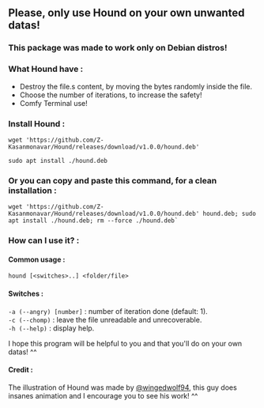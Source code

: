## Please, only use Hound on your own unwanted datas!  
### This package was made to work only on Debian distros!  
### What Hound have :
* Destroy the file.s content, by moving the bytes randomly inside the file.
* Choose the number of iterations, to increase the safety!
* Comfy Terminal use!

### Install Hound :
```
wget 'https://github.com/Z-Kasanmonavar/Hound/releases/download/v1.0.0/hound.deb'
```
```
sudo apt install ./hound.deb
```

### Or you can copy and paste this command, for a clean installation :  

```
wget 'https://github.com/Z-Kasanmonavar/Hound/releases/download/v1.0.0/hound.deb' hound.deb; sudo apt install ./hound.deb; rm --force ./hound.deb`
```

### How can I use it? :

#### Common usage :   
`hound [<switches>..] <folder/file>`   

#### Switches :  
`-a (--angry) [number]` : number of iteration done (default: 1).  
`-c (--chomp)` : leave the file unreadable and unrecoverable.  
`-h (--help)` : display help.  

I hope this program will be helpful to you and that you'll do on your own datas! ^^
#### Credit :
The illustration of Hound was made by [@wingedwolf94](https://www.youtube.com/@wingedwolf94), this guy does insanes animation and I encourage you to see his work! ^^  
